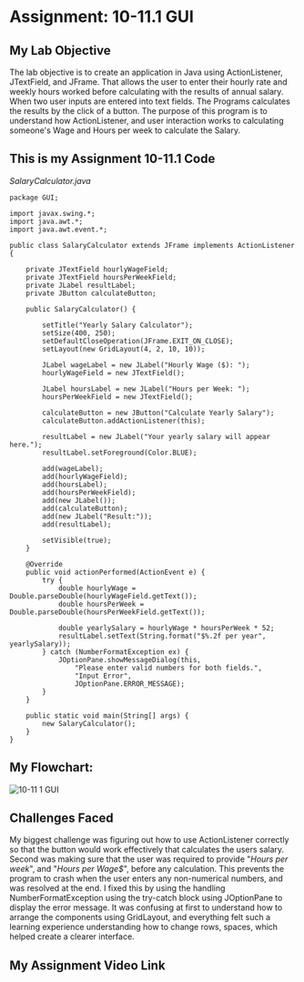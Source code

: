 # Assignment: 10-11.1 GUI
## My Lab Objective

The lab objective is to create an application in Java using ActionListener, JTextField, and JFrame. That allows the user to enter their hourly rate and weekly hours worked before calculating with the results of annual salary. When two user inputs are entered into text fields. The Programs calculates the results by the click of a button. The purpose of this program is to understand how ActionListener, and user interaction works to calculating someone's Wage and Hours per week to calculate the Salary.

## This is my Assignment 10-11.1 Code

*SalaryCalculator.java*
```
package GUI;

import javax.swing.*;
import java.awt.*;
import java.awt.event.*;

public class SalaryCalculator extends JFrame implements ActionListener {

    private JTextField hourlyWageField;
    private JTextField hoursPerWeekField;
    private JLabel resultLabel;
    private JButton calculateButton;

    public SalaryCalculator() {

        setTitle("Yearly Salary Calculator");
        setSize(400, 250);
        setDefaultCloseOperation(JFrame.EXIT_ON_CLOSE);
        setLayout(new GridLayout(4, 2, 10, 10));

        JLabel wageLabel = new JLabel("Hourly Wage ($): ");
        hourlyWageField = new JTextField();

        JLabel hoursLabel = new JLabel("Hours per Week: ");
        hoursPerWeekField = new JTextField();

        calculateButton = new JButton("Calculate Yearly Salary");
        calculateButton.addActionListener(this);

        resultLabel = new JLabel("Your yearly salary will appear here.");
        resultLabel.setForeground(Color.BLUE);

        add(wageLabel);
        add(hourlyWageField);
        add(hoursLabel);
        add(hoursPerWeekField);
        add(new JLabel()); 
        add(calculateButton);
        add(new JLabel("Result:"));
        add(resultLabel);

        setVisible(true);
    }

    @Override
    public void actionPerformed(ActionEvent e) {
        try {
            double hourlyWage = Double.parseDouble(hourlyWageField.getText());
            double hoursPerWeek = Double.parseDouble(hoursPerWeekField.getText());

            double yearlySalary = hourlyWage * hoursPerWeek * 52;
            resultLabel.setText(String.format("$%.2f per year", yearlySalary));
        } catch (NumberFormatException ex) {
            JOptionPane.showMessageDialog(this, 
                "Please enter valid numbers for both fields.", 
                "Input Error", 
                JOptionPane.ERROR_MESSAGE);
        }
    }

    public static void main(String[] args) {
        new SalaryCalculator();
    }
}
```
## My Flowchart:
![10-11 1 GUI](https://github.com/user-attachments/assets/98c5d084-8b23-4005-8efe-55e0b03c3c23)

## Challenges Faced

My biggest challenge was figuring out how to use ActionListener correctly so that the button would work effectively that calculates the users salary. Second was making sure that the user was required to provide "*Hours per week*", and "*Hours per Wage$*", before any calculation. This prevents the program to crash when the user enters any non-numerical numbers, and was resolved at the end. I fixed this by using the handling NumberFormatException using the try-catch block using JOptionPane to display the error message. It was confusing at first to understand how to arrange the components using GridLayout, and everything felt such a learning experience understanding how to change rows, spaces, which helped create a clearer interface.

## My Assignment Video Link
